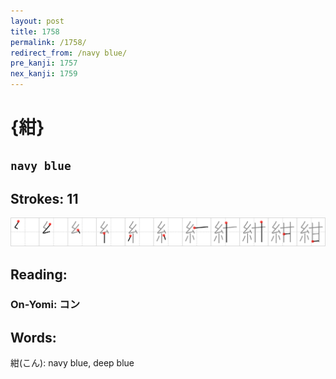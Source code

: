 ```yaml
---
layout: post
title: 1758
permalink: /1758/
redirect_from: /navy blue/
pre_kanji: 1757
nex_kanji: 1759
---
```


# {紺}

## `navy blue`

## Strokes: 11

<div class="stroke"><img src="../images/E7B4BA.png" /></div>

## Reading:

### On-Yomi: コン

## Words:

紺(こん): navy blue, deep blue
